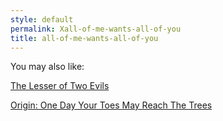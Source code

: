 ```yaml
---
style: default
permalink: Xall-of-me-wants-all-of-you
title: all-of-me-wants-all-of-you
---
```

You may also like:

[The Lesser of Two Evils](http://scp-wiki.net/the-lesser-of-two-evils)

[Origin: One Day Your Toes May Reach The Trees](http://scp-wiki.net/origin-one-day-your-toes-may-reach-the-trees)
